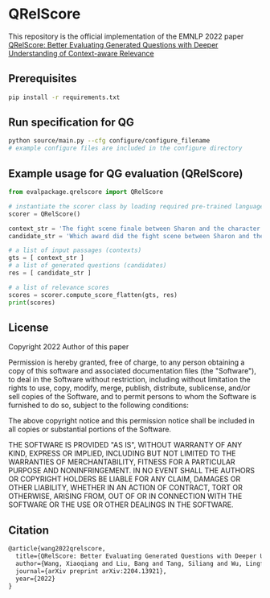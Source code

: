 # QRelScore
This repository is the official implementation of the EMNLP 2022 paper
[QRelScore: Better Evaluating Generated Questions with Deeper Understanding of Context-aware Relevance](https://arxiv.org/abs/2204.13921)

## Prerequisites
```bash
pip install -r requirements.txt
```

## Run specification for QG
```bash
python source/main.py --cfg configure/configure_filename
# example configure files are included in the configure directory
```

## Example usage for QG evaluation (QRelScore)
```python
from evalpackage.qrelscore import QRelScore

# instantiate the scorer class by loading required pre-trained language models
scorer = QRelScore()

context_str = 'The fight scene finale between Sharon and the character played by Ali Larter, from the movie Obsessed, won the 2010 MTV Movie Award for Best Fight.'
candidate_str = 'Which award did the fight scene between Sharon and the role of Ali Larter win?'

# a list of input passages (contexts)
gts = [ context_str ]
# a list of generated questions (candidates)
res = [ candidate_str ]

# a list of relevance scores
scores = scorer.compute_score_flatten(gts, res)
print(scores)

```

## License
Copyright 2022 Author of this paper

Permission is hereby granted, free of charge, to any person obtaining a copy of this software and associated documentation files (the "Software"), to deal in the Software without restriction, including without limitation the rights to use, copy, modify, merge, publish, distribute, sublicense, and/or sell copies of the Software, and to permit persons to whom the Software is furnished to do so, subject to the following conditions:

The above copyright notice and this permission notice shall be included in all copies or substantial portions of the Software.

THE SOFTWARE IS PROVIDED "AS IS", WITHOUT WARRANTY OF ANY KIND, EXPRESS OR IMPLIED, INCLUDING BUT NOT LIMITED TO THE WARRANTIES OF MERCHANTABILITY, FITNESS FOR A PARTICULAR PURPOSE AND NONINFRINGEMENT. IN NO EVENT SHALL THE AUTHORS OR COPYRIGHT HOLDERS BE LIABLE FOR ANY CLAIM, DAMAGES OR OTHER LIABILITY, WHETHER IN AN ACTION OF CONTRACT, TORT OR OTHERWISE, ARISING FROM, OUT OF OR IN CONNECTION WITH THE SOFTWARE OR THE USE OR OTHER DEALINGS IN THE SOFTWARE.

## Citation
```latex
@article{wang2022qrelscore,
  title={QRelScore: Better Evaluating Generated Questions with Deeper Understanding of Context-aware Relevance},
  author={Wang, Xiaoqiang and Liu, Bang and Tang, Siliang and Wu, Lingfei},
  journal={arXiv preprint arXiv:2204.13921},
  year={2022}
}
```